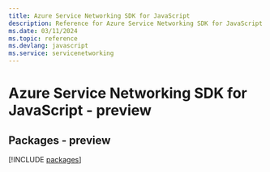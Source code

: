 ```yaml
---
title: Azure Service Networking SDK for JavaScript
description: Reference for Azure Service Networking SDK for JavaScript
ms.date: 03/11/2024
ms.topic: reference
ms.devlang: javascript
ms.service: servicenetworking
---
```

# Azure Service Networking SDK for JavaScript - preview
## Packages - preview
[!INCLUDE [packages](service-networking-index.md)]